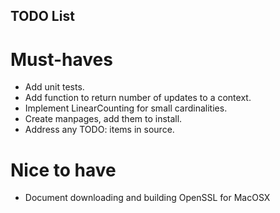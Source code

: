 ## TODO List

# Must-haves

* Add unit tests.
* Add function to return number of updates to a context.
* Implement LinearCounting for small cardinalities.
* Create manpages, add them to install.
* Address any TODO: items in source.

# Nice to have
* Document downloading and building OpenSSL for MacOSX
